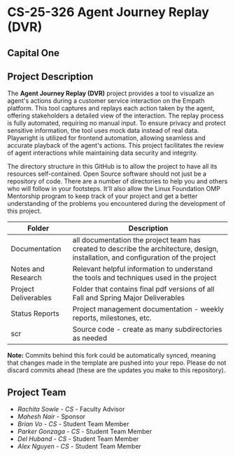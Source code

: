 # CS-25-326 Agent Journey Replay (DVR)

## **Capital One**

## Project Description
The **Agent Journey Replay (DVR)** project provides a tool to visualize an agent's actions during a customer service interaction on the Empath platform. This tool captures and replays each action taken by the agent, offering stakeholders a detailed view of the interaction. The replay process is fully automated, requiring no manual input. To ensure privacy and protect sensitive information, the tool uses mock data instead of real data. Playwright is utilized for frontend automation, allowing seamless and accurate playback of the agent's actions. This project facilitates the review of agent interactions while maintaining data security and integrity.

The directory structure in this GitHub is to allow the project to have all its resources self-contained.
Open Source software should not just be a repository of code.  There are a number of directories to help you and others who will 
follow in your footsteps.  It'll also allow the Linux Foundation OMP Mentorship program to keep track of your project and get
a better understanding of the problems you encountered during the development of this project. 

| Folder | Description |
|---|---|
| Documentation |  all documentation the project team has created to describe the architecture, design, installation, and configuration of the project |
| Notes and Research | Relevant helpful information to understand the tools and techniques used in the project |
| Project Deliverables | Folder that contains final pdf versions of all Fall and Spring Major Deliverables |
| Status Reports | Project management documentation - weekly reports, milestones, etc. |
| scr | Source code - create as many subdirectories as needed |

**Note:** Commits behind this fork could be automatically synced, meaning that changes made in the template are pushed into your repo. Please do not discard commits ahead (these are the updates you make to this repository).

## Project Team
- *Rachita Sowle*  - *CS* - Faculty Advisor
- *Mahesh Nair* - Sponsor
- *Brian Vo* - *CS* - Student Team Member
- *Parker Gonzaga* - *CS* - Student Team Member
- *Del Huband* - *CS* - Student Team Member
- *Alex Nguyen* - *CS* - Student Team Member

